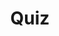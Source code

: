 ---
title: "Quiz"
pass_percentage: 70
type: "test"
questions:
  - id: "q1"
    text: "What tool was used in this tutorial to visualize resource relationships in the Ambassador Edge Stack system?"
    type: "single-answer"
    marks: 2
    options:
      - id: "a"
        text: "Kubectl"
      - id: "b"
        text: "Kanvas"
        is_correct: true
      - id: "c"
        text: "Helm"
      - id: "d"
        text: "Grafana"
  - id: "q2"
    text: "What key learnings were covered in this Ambassador Edge Stack course?"
    type: "multiple-answers"
    marks: 2
    options:
      - id: "a"
        text: "Exploring AES system using Meshery Playground"
        is_correct: true
      - id: "b"
        text: "Configuring, deploying, and managing Ambassador Edge Stack with Meshery"
        is_correct: true
      - id: "c"
        text: "Setting up database connections"
      - id: "d"
        text: "Implementing load balancing algorithms"
  - id: "q3"
    text: "Which platform was used for Ambassador Edge Stack management?"
    type: "short-answer" 
    marks: 2
    correct_answer: "Meshery" 
---